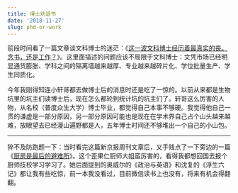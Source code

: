 ```yaml
---
title: 博士劝退书
date: '2018-11-27'
slug: phd-or-work
---
```


前段时间看了一篇文章谈文科博士的迷茫：《[这一波文科博士经历着最真实的丧。念书，还是工作？](https://www.douban.com/note/693025894/)》。这里面描述的问题应该不局限于文科博士：文凭市场已经明显通货膨胀、学科之间的隔离墙越来越厚、专业越来越碎片化、学位批量生产、学生同质化。

今年我刚得知连小轩哥都去做博士后的消息时还是吃了一惊的。以前从来都是生物坑里的坑主们读博士后，现在怎么都轮到统计坑的坑主们了。轩哥这么厉害的人物，从名校（普度众生大学）博士毕业，都觉得自己本事不够硬。我觉得他自己一贯的谦虚是一部分原因，另一部分原因可能也是现在在学术界自己占个山头越来越难，放眼望去已经漫山遍野都是人，五年博士时间还不够堆出一个自己的小山包。

---

猝不及防跑题一下：当时看完这篇新京报周刊文章后，又手贱点了一下旁边的一篇《[厨房是最后的避难所](https://www.douban.com/note/693576019/)》。这个歪果仁厨师大姐蛮厉害的，看得我都想回国去报个厨师技校学习学习了。她后面提到的奥威尔的《政治与英语》和沈复的《浮生六记》都让我有些吃惊，前一本我没看过，目前微信读书上也没有，将来有机会得翻翻。
